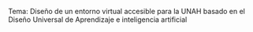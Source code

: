 Tema: Diseño de un entorno virtual accesible para la UNAH basado en el Diseño Universal de Aprendizaje e inteligencia artificial
